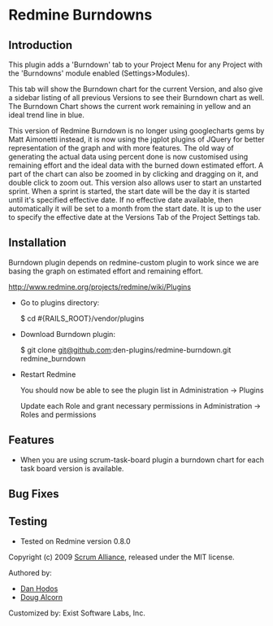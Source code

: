 # Redmine Burndowns

## Introduction

This plugin adds a 'Burndown' tab to your Project Menu for any Project with the 'Burndowns' module enabled (Settings>Modules). 

This tab will show the Burndown chart for the current Version, and also give a sidebar listing of all previous Versions to see their Burndown chart as well. 
The Burndown Chart shows the current work remaining in yellow and an ideal trend line in blue.

This version of Redmine Burndown is no longer using googlecharts gems by Matt Aimonetti instead, it is now using the jqplot plugins of JQuery for better representation of the graph and with more features. The old way of generating the actual data using percent done is now customised using remaining effort and the ideal data with the burned down estimated effort. A part of the chart can also be zoomed in by clicking and dragging on it, and double click to zoom out. This version also allows user to start an unstarted sprint. When a sprint is started, the start date will be the day it is started until it's specified effective date. If no effective date available, then automatically it will be set to a month from the start date. It is up to the user to specify the effective date at the Versions Tab of the Project Settings tab.

## Installation

Burndown plugin depends on redmine-custom plugin to work since we are basing the graph on estimated effort and remaining effort.

http://www.redmine.org/projects/redmine/wiki/Plugins

* Go to plugins directory:

   $ cd #{RAILS_ROOT}/vendor/plugins

* Download Burndown plugin:

   $ git clone git@github.com:den-plugins/redmine-burndown.git redmine_burndown
   
* Restart Redmine

   You should now be able to see the plugin list in Administration -> Plugins

   Update each Role and grant necessary permissions in Administration -> Roles and permissions


## Features

* When you are using scrum-task-board plugin a burndown chart for each task board version is available.


## Bug Fixes

## Testing

* Tested on Redmine version 0.8.0


Copyright (c) 2009 [Scrum Alliance](www.scrumalliance.org), released under the MIT license. 

Authored by:

* [Dan Hodos](mailto:danhodos[at]gmail[dot]com)
* [Doug Alcorn](mailto:dougalcorn[at]gmail[dot]com)

Customized by:
  Exist Software Labs, Inc.
